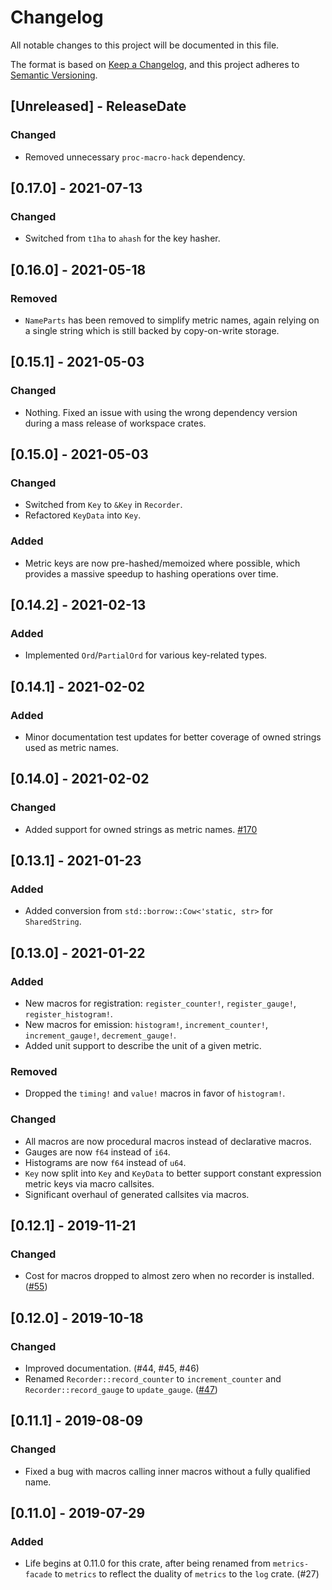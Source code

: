 # Changelog
All notable changes to this project will be documented in this file.

The format is based on [Keep a Changelog](https://keepachangelog.com/en/1.0.0/),
and this project adheres to [Semantic Versioning](https://semver.org/spec/v2.0.0.html).

<!-- next-header -->

## [Unreleased] - ReleaseDate

### Changed
- Removed unnecessary `proc-macro-hack` dependency.

## [0.17.0] - 2021-07-13

### Changed
- Switched from `t1ha` to `ahash` for the key hasher.

## [0.16.0] - 2021-05-18

### Removed
- `NameParts` has been removed to simplify metric names, again relying on a single string which is
  still backed by copy-on-write storage.

## [0.15.1] - 2021-05-03
### Changed
- Nothing.  Fixed an issue with using the wrong dependency version during a mass release of
  workspace crates.

## [0.15.0] - 2021-05-03
### Changed
- Switched from `Key` to `&Key` in `Recorder`.
- Refactored `KeyData` into `Key`.

### Added
- Metric keys are now pre-hashed/memoized where possible, which provides a massive speedup to
  hashing operations over time.
## [0.14.2] - 2021-02-13
### Added
- Implemented `Ord`/`PartialOrd` for various key-related types.

## [0.14.1] - 2021-02-02
### Added
- Minor documentation test updates for better coverage of owned strings used as metric names.

## [0.14.0] - 2021-02-02
### Changed
- Added support for owned strings as metric names. [#170](https://github.com/metrics-rs/metrics/pull/170)

## [0.13.1] - 2021-01-23
### Added
- Added conversion from `std::borrow::Cow<'static, str>` for `SharedString`.

## [0.13.0] - 2021-01-22
### Added
- New macros for registration: `register_counter!`, `register_gauge!`, `register_histogram!`.
- New macros for emission: `histogram!`, `increment_counter!`, `increment_gauge!`,
  `decrement_gauge!`.
- Added unit support to describe the unit of a given metric.

### Removed
- Dropped the `timing!` and `value!` macros in favor of `histogram!`.

### Changed
- All macros are now procedural macros instead of declarative macros.
- Gauges are now `f64` instead of `i64`.
- Histograms are now `f64` instead of `u64`.
- `Key` now split into `Key` and `KeyData` to better support constant expression metric keys via
  macro callsites.
- Significant overhaul of generated callsites via macros.

## [0.12.1] - 2019-11-21
### Changed
- Cost for macros dropped to almost zero when no recorder is installed. ([#55](https://github.com/metrics-rs/metrics/pull/55))

## [0.12.0] - 2019-10-18
### Changed
- Improved documentation. (#44, #45, #46)
- Renamed `Recorder::record_counter` to `increment_counter` and `Recorder::record_gauge` to `update_gauge`. ([#47](https://github.com/metrics-rs/metrics/pull/47))

## [0.11.1] - 2019-08-09
### Changed
- Fixed a bug with macros calling inner macros without a fully qualified name.

## [0.11.0] - 2019-07-29
### Added
- Life begins at 0.11.0 for this crate, after being renamed from `metrics-facade` to `metrics` to
  reflect the duality of `metrics` to the `log` crate. (#27)
